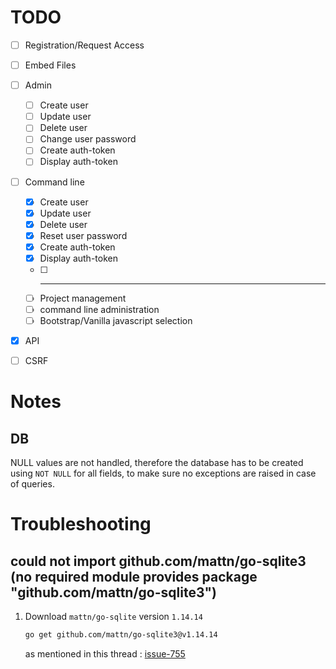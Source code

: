 # TODO

- [ ] Registration/Request Access
- [ ] Embed Files

- [ ] Admin
    - [ ] Create user
    - [ ] Update user
    - [ ] Delete user
    - [ ] Change user password
    - [ ] Create auth-token
    - [ ] Display auth-token

- [ ] Command line
    - [X] Create user
    - [X] Update user
    - [X] Delete user
    - [X] Reset user password
    - [X] Create auth-token
    - [X] Display auth-token
    - [ ] ---------------------
    - [ ] Project management
    - [ ] command line administration
    - [ ] Bootstrap/Vanilla javascript selection

- [X] API

- [ ] CSRF


# Notes

## DB
NULL values are not handled, therefore the database has to be created using `NOT NULL` for all fields, to make sure no exceptions are raised in case of queries.


# Troubleshooting

## could not import github.com/mattn/go-sqlite3 (no required module provides package "github.com/mattn/go-sqlite3")
1. Download `mattn/go-sqlite` version `1.14.14`
    ```bash
    go get github.com/mattn/go-sqlite3@v1.14.14
    ```

    as mentioned in this thread : [issue-755](https://github.com/mattn/go-sqlite3/issues/755)

